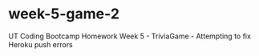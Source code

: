 # week-5-game-2
UT Coding Bootcamp Homework Week 5 - TriviaGame - Attempting to fix Heroku push errors
